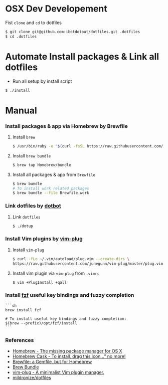 OSX Dev Developement
=======

Fist `clone` and `cd` to dotfiles

```sh
$ git clone git@github.com:ibotdotout/dotfiles.git .dotfiles
$ cd .dotfiles
```

# Automate Install packages & Link all dotfiles

* Run all setup by install script

```sh
$ ./install
```

# Manual
### Install packages & app via Homebrew by Brewfile
1. Install `brew`

    ```sh
    $ /usr/bin/ruby -e "$(curl -fsSL https://raw.githubusercontent.com/Homebrew/install/master/install)"
    ```

2. Install `brew bundle`

    ```sh
    $ brew tap Homebrew/bundle
    ```

3. Install all packages & app from `Brewfile`

    ```sh
    $ brew bundle
	# To install work related packages
	$ brew bundle --file Brewfile.work
    ```

### Link dotfiles by [dotbot](https://github.com/anishathalye/dotbot/)

1. Link `dotfiles`

    ```sh
    $ ./dotup
    ```

### Install Vim plugins by [vim-plug](https://github.com/junegunn/vim-plug)

1. Install `vim-plug`

    ```sh
    $ curl -fLo ~/.vim/autoload/plug.vim --create-dirs \
    https://raw.githubusercontent.com/junegunn/vim-plug/master/plug.vim
    ```
2. Install vim plugin via `vim-plug` from `.vimrc`

    ```sh
    $ vim +PlugInstall +qall
    ```

### Install [fzf](https://github.com/junegunn/fzf) useful key bindings and fuzzy completion

    ```sh
    brew install fzf

    # To install useful key bindings and fuzzy completion:
    $(brew --prefix)/opt/fzf/install
    ```

### References
* [Homebrew - The missing package manager for OS X](http://brew.sh)
* [Homebrew Cask - To install, drag this icon…” no more!](https://caskroom.github.io)
* [Brewfile: a Gemfile, but for Homebrew](https://robots.thoughtbot.com/brewfile-a-gemfile-but-for-homebrew)
* [Brew Bundle](https://github.com/Homebrew/homebrew-bundle)
* [vim-plug - A minimalist Vim plugin manager.](https://github.com/junegunn/vim-plug)
* [mildronize/dotfiles](https://github.com/mildronize/dotfiles#quick-setup)

